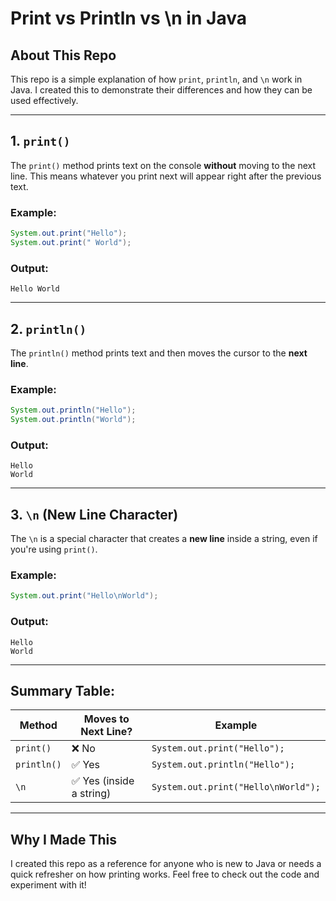 # Print vs Println vs \n in Java

## About This Repo
This repo is a simple explanation of how `print`, `println`, and `\n` work in Java. I created this to demonstrate their differences and how they can be used effectively.

---

## 1. `print()`
The `print()` method prints text on the console **without** moving to the next line. This means whatever you print next will appear right after the previous text.

### Example:
```java
System.out.print("Hello");
System.out.print(" World");
```
### Output:
```
Hello World
```

---

## 2. `println()`
The `println()` method prints text and then moves the cursor to the **next line**.

### Example:
```java
System.out.println("Hello");
System.out.println("World");
```
### Output:
```
Hello
World
```

---

## 3. `\n` (New Line Character)
The `\n` is a special character that creates a **new line** inside a string, even if you're using `print()`.

### Example:
```java
System.out.print("Hello\nWorld");
```
### Output:
```
Hello
World
```

---

## Summary Table:
| Method | Moves to Next Line? | Example |
|--------|------------------|---------|
| `print()` | ❌ No | `System.out.print("Hello");` |
| `println()` | ✅ Yes | `System.out.println("Hello");` |
| `\n` | ✅ Yes (inside a string) | `System.out.print("Hello\nWorld");` |

---

## Why I Made This
I created this repo as a reference for anyone who is new to Java or needs a quick refresher on how printing works. Feel free to check out the code and experiment with it!



